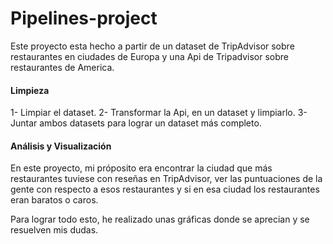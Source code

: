# Pipelines-project

Este proyecto esta hecho a partir de un dataset de TripAdvisor sobre restaurantes en ciudades de Europa y una Api de Tripadvisor sobre restaurantes de America. 

#### Limpieza

1- Limpiar el dataset.
2- Transformar la Api, en un dataset y limpiarlo.
3- Juntar ambos datasets para lograr un dataset más completo.


#### Análisis y Visualización

En este proyecto, mi próposito era encontrar la ciudad que más restaurantes tuviese con reseñas en TripAdvisor, ver las puntuaciones de la gente con respecto a esos restaurantes y si en esa ciudad los restaurantes eran baratos o caros.

Para lograr todo esto, he realizado unas gráficas donde se aprecian y se resuelven mis dudas.
